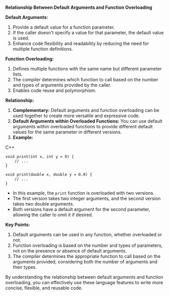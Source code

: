 **Relationship Between Default Arguments and Function Overloading**

**Default Arguments:**

1. Provide a default value for a function parameter.
2. If the caller doesn't specify a value for that parameter, the default value is used.
3. Enhance code flexibility and readability by reducing the need for multiple function definitions.

**Function Overloading:**

1. Defines multiple functions with the same name but different parameter lists.
2. The compiler determines which function to call based on the number and types of arguments provided by the caller.
3. Enables code reuse and polymorphism.

**Relationship:**

1. **Complementary:** Default arguments and function overloading can be used together to create more versatile and expressive code.
2. **Default Arguments within Overloaded Functions:** You can use default arguments within overloaded functions to provide different default values for the same parameter in different versions.
3. **Example:**

C++

```
void print(int x, int y = 0) {
    // ...
}

void print(double x, double y = 0.0) {
    // ...
}
```

- In this example, the `print` function is overloaded with two versions.
- The first version takes two integer arguments, and the second version takes two double arguments.
- Both versions have a default argument for the second parameter, allowing the caller to omit it if desired.

**Key Points:**

1. Default arguments can be used in any function, whether overloaded or not.
2. Function overloading is based on the number and types of parameters, not on the presence or absence of default arguments.
3. The compiler determines the appropriate function to call based on the arguments provided, considering both the number of arguments and their types.

By understanding the relationship between default arguments and function overloading, you can effectively use these language features to write more concise, flexible, and reusable code.